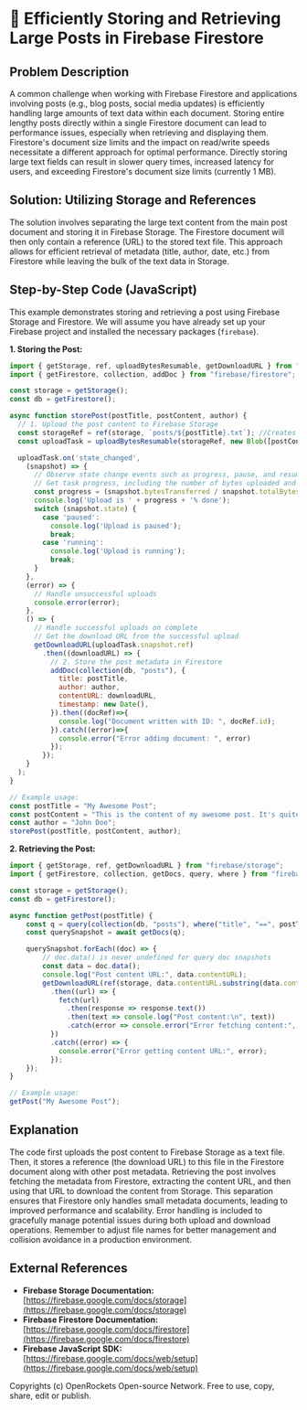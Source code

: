 # 🐞 Efficiently Storing and Retrieving Large Posts in Firebase Firestore


## Problem Description

A common challenge when working with Firebase Firestore and applications involving posts (e.g., blog posts, social media updates) is efficiently handling large amounts of text data within each document.  Storing entire lengthy posts directly within a single Firestore document can lead to performance issues, especially when retrieving and displaying them.  Firestore's document size limits and the impact on read/write speeds necessitate a different approach for optimal performance.  Directly storing large text fields can result in slower query times, increased latency for users, and exceeding Firestore's document size limits (currently 1 MB).

## Solution: Utilizing Storage and References

The solution involves separating the large text content from the main post document and storing it in Firebase Storage. The Firestore document will then only contain a reference (URL) to the stored text file. This approach allows for efficient retrieval of metadata (title, author, date, etc.) from Firestore while leaving the bulk of the text data in Storage.

## Step-by-Step Code (JavaScript)

This example demonstrates storing and retrieving a post using Firebase Storage and Firestore.  We will assume you have already set up your Firebase project and installed the necessary packages (`firebase`).

**1. Storing the Post:**

```javascript
import { getStorage, ref, uploadBytesResumable, getDownloadURL } from "firebase/storage";
import { getFirestore, collection, addDoc } from "firebase/firestore";

const storage = getStorage();
const db = getFirestore();

async function storePost(postTitle, postContent, author) {
  // 1. Upload the post content to Firebase Storage
  const storageRef = ref(storage, `posts/${postTitle}.txt`); //Creates a unique reference. You may need more robust naming to avoid collisions.
  const uploadTask = uploadBytesResumable(storageRef, new Blob([postContent]));

  uploadTask.on('state_changed', 
    (snapshot) => {
      // Observe state change events such as progress, pause, and resume
      // Get task progress, including the number of bytes uploaded and the total number of bytes to be uploaded
      const progress = (snapshot.bytesTransferred / snapshot.totalBytes) * 100;
      console.log('Upload is ' + progress + '% done');
      switch (snapshot.state) {
        case 'paused':
          console.log('Upload is paused');
          break;
        case 'running':
          console.log('Upload is running');
          break;
      }
    }, 
    (error) => {
      // Handle unsuccessful uploads
      console.error(error);
    }, 
    () => {
      // Handle successful uploads on complete
      // Get the download URL from the successful upload
      getDownloadURL(uploadTask.snapshot.ref)
        .then((downloadURL) => {
          // 2. Store the post metadata in Firestore
          addDoc(collection(db, "posts"), {
            title: postTitle,
            author: author,
            contentURL: downloadURL,
            timestamp: new Date(),
          }).then((docRef)=>{
            console.log("Document written with ID: ", docRef.id);
          }).catch((error)=>{
            console.error("Error adding document: ", error)
          });
        });
    }
  );
}

// Example usage:
const postTitle = "My Awesome Post";
const postContent = "This is the content of my awesome post. It's quite long!";
const author = "John Doe";
storePost(postTitle, postContent, author);
```

**2. Retrieving the Post:**

```javascript
import { getStorage, ref, getDownloadURL } from "firebase/storage";
import { getFirestore, collection, getDocs, query, where } from "firebase/firestore";

const storage = getStorage();
const db = getFirestore();

async function getPost(postTitle) {
    const q = query(collection(db, "posts"), where("title", "==", postTitle));
    const querySnapshot = await getDocs(q);

    querySnapshot.forEach((doc) => {
        // doc.data() is never undefined for query doc snapshots
        const data = doc.data();
        console.log("Post content URL:", data.contentURL);
        getDownloadURL(ref(storage, data.contentURL.substring(data.contentURL.lastIndexOf('/') + 1) )) //Extract filename from URL, improve by using structured filenames.
          .then((url) => {
            fetch(url)
              .then(response => response.text())
              .then(text => console.log("Post content:\n", text))
              .catch(error => console.error("Error fetching content:", error));
          })
          .catch((error) => {
            console.error("Error getting content URL:", error);
          });
    });
}

// Example usage:
getPost("My Awesome Post");
```


## Explanation

The code first uploads the post content to Firebase Storage as a text file.  Then, it stores a reference (the download URL) to this file in the Firestore document along with other post metadata.  Retrieving the post involves fetching the metadata from Firestore, extracting the content URL, and then using that URL to download the content from Storage. This separation ensures that Firestore only handles small metadata documents, leading to improved performance and scalability.  Error handling is included to gracefully manage potential issues during both upload and download operations.  Remember to adjust file names for better management and collision avoidance in a production environment.


## External References

* **Firebase Storage Documentation:** [https://firebase.google.com/docs/storage](https://firebase.google.com/docs/storage)
* **Firebase Firestore Documentation:** [https://firebase.google.com/docs/firestore](https://firebase.google.com/docs/firestore)
* **Firebase JavaScript SDK:** [https://firebase.google.com/docs/web/setup](https://firebase.google.com/docs/web/setup)


Copyrights (c) OpenRockets Open-source Network. Free to use, copy, share, edit or publish.

